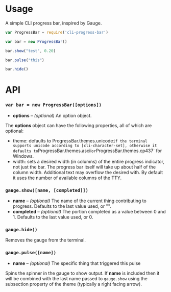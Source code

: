 # Usage

A simple CLI progress bar, inspired by Gauge.

```javascript
var ProgressBar = require('cli-progress-bar')

var bar = new ProgressBar()

bar.show("test", 0.20)

bar.pulse("this")

bar.hide()
```

# API

### `var bar = new ProgressBar([options])`

* **options** – *(optional)* An option object.

The **options** object can have the following properties, all of which are
optional:

* theme: defaults to ProgressBar.themes.unicode` if the terminal supports
  unicode according to [cli-character-set], otherwise it defaults to `ProgressBar.themes.ascii` or `ProgressBar.themes.cp437` for Windows.
* width: sets a desired width (in columns) of the entire progress indicator, not just the bar. The progress bar itself will take up about half of the column width. Additional text may overflow the desired with. By default it uses the number of available columns of the TTY.

### `gauge.show([name, [completed]])`

* **name** – *(optional)* The name of the current thing contributing to progress. Defaults to the last value used, or "".
* **completed** – *(optional)* The portion completed as a value between 0 and 1. Defaults to the last value used, or 0.

### `gauge.hide()`

Removes the gauge from the terminal.

### `gauge.pulse([name])`

* **name** – *(optional)* The specific thing that triggered this pulse

Spins the spinner in the gauge to show output. If **name** is included then
it will be combined with the last name passed to `gauge.show` using the
subsection property of the theme (typically a right facing arrow).
